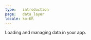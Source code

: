 ```yaml
---
type:   introduction
page:   data_layer
locale: ko-KR
---
```


Loading and managing data in your app.